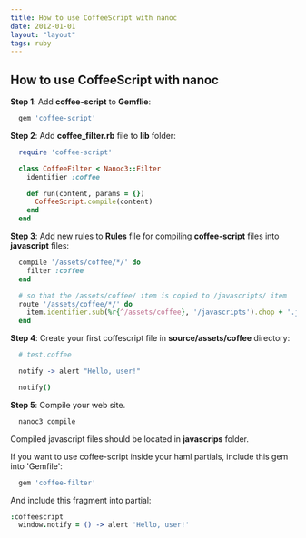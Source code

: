 ```yaml
---
title: How to use CoffeeScript with nanoc
date: 2012-01-01
layout: "layout"
tags: ruby
---
```


## How to use CoffeeScript with nanoc

**Step 1**: Add **coffee-script** to **Gemflie**:

```ruby
  gem 'coffee-script'
```

**Step 2**: Add **coffee_filter.rb** file to **lib** folder:

```ruby
  require 'coffee-script'

  class CoffeeFilter < Nanoc3::Filter
    identifier :coffee

    def run(content, params = {})
      CoffeeScript.compile(content)
    end
  end
```

**Step 3**: Add new rules to **Rules** file for compiling **coffee-script** files into **javascript** files:

```ruby
  compile '/assets/coffee/*/' do
    filter :coffee
  end

  # so that the /assets/coffee/ item is copied to /javascripts/ item
  route '/assets/coffee/*/' do
    item.identifier.sub(%r{^/assets/coffee}, '/javascripts').chop + '.js'
  end
```

**Step 4**: Create your first coffescript file in **source/assets/coffee** directory:

```coffee
  # test.coffee

  notify -> alert "Hello, user!"

  notify()
```

**Step 5**: Compile your web site.

```ruby
  nanoc3 compile
```

Compiled javascript files should be located in **javascrips** folder.

If you want to use coffee-script inside your haml partials, include this gem into 'Gemfile':

```ruby
  gem 'coffee-filter'
```

And include this fragment into partial:

```coffee
:coffeescript
  window.notify = () -> alert 'Hello, user!'
```
